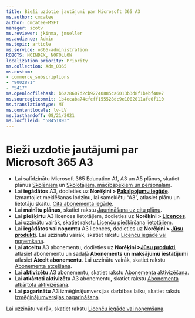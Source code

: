 ```yaml
---
title: Bieži uzdotie jautājumi par Microsoft 365 A3
ms.author: cmcatee
author: cmcatee-MSFT
manager: scotv
ms.reviewer: jkinma, jmueller
ms.audience: Admin
ms.topic: article
ms.service: o365-administration
ROBOTS: NOINDEX, NOFOLLOW
localization_priority: Priority
ms.collection: Adm_O365
ms.custom:
- commerce_subscriptions
- "9002871"
- "5417"
ms.openlocfilehash: b6a28607d2cb92740885ca6013b3d8f1bebf40e7
ms.sourcegitcommit: 1b4ecaba74cfcff155528dc9e1002011afe0f110
ms.translationtype: MT
ms.contentlocale: lv-LV
ms.lasthandoff: 08/21/2021
ms.locfileid: "58451893"
---
```

# <a name="microsoft-365-a3-faq"></a>Bieži uzdotie jautājumi par Microsoft 365 A3

- Lai salīdzinātu Microsoft 365 Education A1, A3 un A5 plānus, skatiet plānus [Skolēniem](https://www.microsoft.com/microsoft-365/academic/compare-office-365-education-plans?activetab=tab:primaryr1) un [Skolotājiem, mācībspēkiem un personālam](https://www.microsoft.com/microsoft-365/academic/compare-office-365-education-plans?activetab=tab:primaryr2).
- Lai **iegādātos** A3, dodieties uz **Norēķini > [Pakalpojumu iegāde](https://go.microsoft.com/fwlink/p/?linkid=868433)**. Izmantojiet meklēšanas lodziņu, lai sameklētu “A3”, atlasiet plānu un lietotāju skaitu. [Cita abonementa iegāde](https://docs.microsoft.com/microsoft-365/commerce/try-or-buy-microsoft-365#buy-a-different-subscription).
- Lai **mainītu plānus**, skatiet rakstu [Jaunināšana uz citu plānu](https://docs.microsoft.com/microsoft-365/commerce/subscriptions/upgrade-to-different-plan).
- Lai **piešķirtu** A3 licences lietotājiem, dodieties uz **Norēķini > [Licences](https://go.microsoft.com/fwlink/p/?linkid=842264)**. Lai uzzinātu vairāk, skatiet rakstu [Licenču piešķiršana lietotājiem](https://docs.microsoft.com/microsoft-365/admin/manage/assign-licenses-to-users).
- Lai **iegādātos vai noņemtu** A3 licences, dodieties uz **Norēķini > [Jūsu produkti](https://go.microsoft.com/fwlink/p/?linkid=842054)**. Lai uzzinātu vairāk, skatiet rakstu [Licenču iegāde vai noņemšana](https://docs.microsoft.com/microsoft-365/commerce/licenses/buy-licenses).
- Lai **atceltu** A3 abonementu, dodieties uz **Norēķini >[Jūsu produkti](https://go.microsoft.com/fwlink/p/?linkid=842054)**, atlasiet abonementu un sadaļā **Abonements un maksājumu iestatījumi** atlasiet **Atcelt abonementu**. Lai uzzinātu vairāk, skatiet rakstu [Abonementa atcelšana](https://docs.microsoft.com/microsoft-365/commerce/subscriptions/cancel-your-subscription).
- Lai **aktivizētu** A3 abonementu, skatiet rakstu [Abonementa aktivizēšana](https://docs.microsoft.com/alchemyinsights/activate-your-office-365-subscription).
- Lai **atkārtoti aktivizētu** A3 abonementu, skatiet rakstu [Abonementa atkārtota aktivizēšana](https://docs.microsoft.com/alchemyinsights/reactivate-your-subscription).
- Lai **pagarinātu** A3 izmēģinājumversijas darbības laiku, skatiet rakstu [Izmēģinājumversijas pagarināšana](https://docs.microsoft.com/microsoft-365/commerce/extend-your-trial).

Lai uzzinātu vairāk, skatiet rakstu [Licenču iegāde vai noņemšana](https://docs.microsoft.com/microsoft-365/commerce/licenses/buy-licenses).